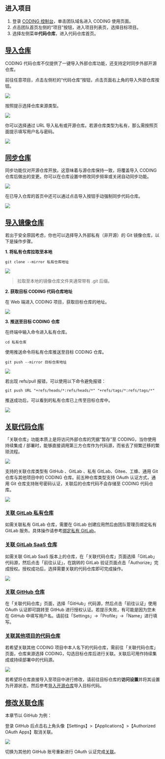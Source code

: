 ## 进入项目

1. 登录 [CODING 控制台](https://console.cloud.tencent.com/coding)，单击团队域名进入 CODING 使用页面。
2. 点击团队首页左侧的“项目”按钮，进入项目列表页，选择目标项目。
3. 选择左侧菜单**代码仓库**，进入代码仓库首页。


## [导入仓库](#open-source)

CODING 代码仓库不仅提供了一键导入外部仓库功能，还支持定时同步外部开源仓库。

前往任意项目，点击左侧栏的“代码仓库”按钮，点击页面右上角的导入外部仓库按钮。

![](https://help-assets.codehub.cn/enterprise/20220309170905.png)

按照提示选择仓库来源类型。

![](https://help-assets.codehub.cn/enterprise/20220309171118.png)

你可以选择通过 URL 导入私有或开源仓库。若源仓库类型为私有，那么需按照页面提示填写用户名与密码。

![](https://help-assets.codehub.cn/enterprise/20220311105539.png)

## [同步仓库](#sync)

同步功能仅对开源仓库开放。这意味着与源仓库保持一致，将覆盖导入 CODING 仓库后做出的变更。你可以在仓库设置中修改同步频率或关闭自动同步功能。

![](https://help-assets.codehub.cn/enterprise/20220311112807.png)

在已导入仓库的首页中还可以通过点击导入按钮手动强制同步代码仓库。

![](https://help-assets.codehub.cn/enterprise/20220713164848.png)

## [导入镜像仓库](#import)

若出于安全原因考虑，你也可以选择导入外部私有（非开源）的 Git 镜像仓库，以下是操作步骤。

**1.  将私有仓库拉取至本地**

```shell
git clone --mirror 私有仓库地址
```

![](https://help-assets.codehub.cn/enterprise/20211215164707.png)

> 拉取至本地的镜像仓库文件夹通常带有 .git 后缀。

**2.  获取目标 CODING 代码仓库地址**

在 Web 端进入 CODING 项目，获取目标仓库的地址。

![](https://help-assets.codehub.cn/enterprise/20211215170158.png)

**3.  推送至目标 CODING 仓库**

在终端中输入命令进入私有仓库。

```shell
cd 私有仓库
```

使用推送命令将私有仓库推送至目标 CODING 仓库。

```shell
git push --mirror 目标仓库地址
```

![](https://help-assets.codehub.cn/enterprise/20211215171101.png)

若出现 refs/pull 报错，可以使用以下命令避免报错：

```shell
git push URL "+refs/heads/*:refs/heads/*" "+refs/tags/*:refs/tags/*"
```

推送成功后，可以看到的私有仓库已上传至目标仓库中。

![](https://help-assets.codehub.cn/enterprise/20211215171946.png)

## [关联代码仓库](#related)

「关联仓库」功能本质上是将访问外部仓库的凭据“暂存”至 CODING，当你使用持续集成 / 部署时，能够直接调用第三方仓库作为代码源，而省去了频繁迁移的繁琐流程。

![](https://help-assets.codehub.cn/enterprise/20210611114015.png)

支持的关联仓库类型有 GitHub 、GitLab 、私有 GitLab、Gitee、工蜂、通用 Git 仓库与其他项目中的 CODING 仓库。前五种仓库类型支持 OAuth 认证方式，通用 Git 仓库支持账号密码认证，关联后的仓库代码不会存储至 CODING 代码仓库。

![](https://help-assets.codehub.cn/enterprise/20210611114318.png)

### [关联 GitLab 私有仓库](#personal-gitlab)

如需关联私有 GitLab 仓库，需要在 GitLab 创建应用然后由团队管理员绑定私有 GitLab 服务。具体操作请参考[绑定私有 GitLab](/docs/admin/service-integration/gitlab.html)。

### [关联 GitLab SaaS 仓库](#saas-gitlab)

如需关联 GitLab SaaS 版本上的仓库，在「关联代码仓库」页面选择「GitLab」代码源，然后点击「前往认证」，在跳转的 GitLab 验证页面点击「Authorize」完成授权。授权成功后，选择需要关联的代码仓库即可完成操作。

![](https://help-assets.codehub.cn/enterprise/20210812191547.png)

### [关联 GitHub 仓库](#github)

在「关联代码仓库」页面，选择「GitHub」代码源，然后点击「前往认证」使用 OAuth 认证即可跳转至 GitHub 进行授权认证。若提示失败，有可能是因为您未在 GitHub 中填写用户名。请前往「Settings」->「Profile」->「Name」进行填写。

### [关联其他项目的代码仓库](#coding-repo)

若希望关联其他 CODING 项目中本人名下的代码仓库，需前往「关联代码仓库」页面，仓库来源选择 CODING，勾选目标仓库后进行关联。关联后可用作持续集成或持续部署中的代码源。

![](https://help-assets.codehub.cn/enterprise/20220914112430.png)

若希望将仓库直接导入至项目中进行修改，请前往目标仓库的**访问设置**并将其设置为开源状态，然后参考[导入开源仓库](#open-source)导入目标代码。

## [修改关联仓库](#modify)

本章节以 GitHub 为例：

登录 GitHub 后点击右上角头像【Settings】>【Applications】>【Authorized OAuth Apps】取消关联。

![](https://help-assets.codehub.cn/enterprise/20220112174648.png)

切换为其他的 GitHub 账号重新进行 OAuth 认证完成[关联](#github)。